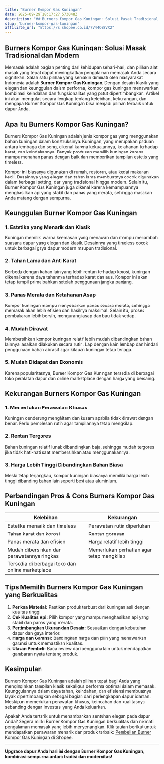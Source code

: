 ```yaml
---
title: "Burner Kompor Gas Kuningan"
date: 2025-09-29T18:17:27.573048Z
description: "## Burners Kompor Gas Kuningan: Solusi Masak Tradisional dan Modern..."
slug: "burner-kompor-gas-kuningan"
affiliate_url: "https://s.shopee.co.id/7V44C68VX2"
---
```

## Burners Kompor Gas Kuningan: Solusi Masak Tradisional dan Modern

Memasak adalah bagian penting dari kehidupan sehari-hari, dan pilihan alat masak yang tepat dapat meningkatkan pengalaman memasak Anda secara signifikan. Salah satu pilihan yang semakin diminati oleh masyarakat Indonesia adalah **Burner Kompor Gas Kuningan**. Dengan desain klasik yang elegan dan keunggulan dalam performa, kompor gas kuningan menawarkan kombinasi keindahan dan fungsionalitas yang patut dipertimbangkan. Artikel ini akan mengulas secara lengkap tentang kelebihan, kekurangan, dan mengapa Burner Kompor Gas Kuningan bisa menjadi pilihan terbaik untuk dapur Anda.

## Apa Itu Burners Kompor Gas Kuningan?

Burners Kompor Gas Kuningan adalah jenis kompor gas yang menggunakan bahan kuningan dalam konstruksinya. Kuningan, yang merupakan paduan antara tembaga dan seng, dikenal karena kekuatannya, ketahanan terhadap karat, dan keindahannya. Banyak produsen memilih kuningan karena mampu menahan panas dengan baik dan memberikan tampilan estetis yang timeless.

Kompor ini biasanya digunakan di rumah, restoran, atau kedai makanan kecil. Desainnya yang elegan dan tahan lama membuatnya cocok digunakan dalam berbagai setting, dari yang tradisional hingga modern. Selain itu, Burner Kompor Gas Kuningan juga dikenal karena kemampuannya menghasilkan api yang stabil dan panas yang merata, sehingga masakan Anda matang dengan sempurna.

## Keunggulan Burner Kompor Gas Kuningan

### 1. Estetika yang Menarik dan Klasik
Kuningan memiliki warna keemasan yang menawan dan mampu menambah suasana dapur yang elegan dan klasik. Desainnya yang timeless cocok untuk berbagai gaya dapur modern maupun tradisional.

### 2. Tahan Lama dan Anti Karat
Berbeda dengan bahan lain yang lebih rentan terhadap korosi, kuningan dikenal karena daya tahannya terhadap karat dan aus. Kompor ini akan tetap tampil prima bahkan setelah penggunaan jangka panjang.

### 3. Panas Merata dan Ketahanan Asap
Kompor kuningan mampu menyebarkan panas secara merata, sehingga memasak akan lebih efisien dan hasilnya maksimal. Selain itu, proses pembakaran lebih bersih, mengurangi asap dan bau tidak sedap.

### 4. Mudah Dirawat
Membersihkan kompor kuningan relatif lebih mudah dibandingkan bahan lainnya, asalkan dilakukan secara rutin. Lap dengan kain lembap dan hindari penggunaan bahan abrasif agar kilauan kuningan tetap terjaga.

### 5. Mudah Didapat dan Ekonomis
Karena popularitasnya, Burner Kompor Gas Kuningan tersedia di berbagai toko peralatan dapur dan online marketplace dengan harga yang bersaing.

## Kekurangan Burners Kompor Gas Kuningan

### 1. Memerlukan Perawatan Khusus
Kuningan cenderung menghitam dan kusam apabila tidak dirawat dengan benar. Perlu pemolesan rutin agar tampilannya tetap mengkilap.

### 2. Rentan Tergores
Bahan kuningan relatif lunak dibandingkan baja, sehingga mudah tergores jika tidak hati-hati saat membersihkan atau menggunakannya.

### 3. Harga Lebih Tinggi Dibandingkan Bahan Biasa
Meski tetap terjangkau, kompor kuningan biasanya memiliki harga lebih tinggi dibanding bahan lain seperti besi atau aluminium.

## Perbandingan Pros & Cons Burners Kompor Gas Kuningan

| Kelebihan                                | Kekurangan                                      |
|-------------------------------------------|------------------------------------------------|
| Estetika menarik dan timeless          | Perawatan rutin diperlukan                     |
| Tahan karat dan korosi                   | Rentan goresan                                |
| Panas merata dan efisien                  | Harga relatif lebih tinggi                  |
| Mudah dibersihkan dan perawatannya ringkas | Memerlukan perhatian agar tetap mengkilap  |
| Tersedia di berbagai toko dan online marketplace |           |

## Tips Memilih Burners Kompor Gas Kuningan yang Berkualitas

1. **Periksa Material:** Pastikan produk terbuat dari kuningan asli dengan kualitas tinggi.
2. **Cek Kualitas Api:** Pilih kompor yang mampu menghasilkan api yang stabil dan panas yang merata.
3. **Pertimbangkan Ukuran dan Desain:** Sesuaikan dengan kebutuhan dapur dan gaya interior.
4. **Harga dan Garansi:** Bandingkan harga dan pilih yang menawarkan garansi untuk memastikan kualitas.
5. **Ulasan Pembeli:** Baca review dari pengguna lain untuk mendapatkan gambaran nyata tentang produk.

## Kesimpulan

Burners Kompor Gas Kuningan adalah pilihan tepat bagi Anda yang menginginkan tampilan klasik sekaligus performa optimal dalam memasak. Keunggulannya dalam daya tahan, keindahan, dan efisiensi membuatnya layak dipertimbangkan sebagai bagian dari perlengkapan dapur idaman. Meskipun memerlukan perawatan khusus, keindahan dan kualitasnya sebanding dengan investasi yang Anda keluarkan.

Apakah Anda tertarik untuk menambahkan sentuhan elegan pada dapur Anda? Segera miliki Burner Kompor Gas Kuningan berkualitas dan nikmati pengalaman memasak yang lebih menyenangkan. Klik tautan berikut untuk mendapatkan penawaran menarik dan produk terbaik: [Pembelian Burner Kompor Gas Kuningan di Shopee](https://s.shopee.co.id/7V44C68VX2).

---

**Upgrade dapur Anda hari ini dengan Burner Kompor Gas Kuningan, kombinasi sempurna antara tradisi dan modernitas!**
